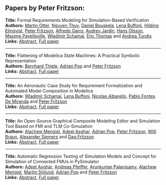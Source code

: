 <h2>Papers by Peter Fritzson:</h2>
<p>
<b>Title:</b> Formal Requirements Modeling for Simulation-Based Verification<br />
<b>Authors:</b> <a href="../authors/author_225.html">Martin Otter</a>, <a href="../authors/author_308.html">Nguyen Thuy</a>, <a href="../authors/author_38.html">Daniel Bouskela</a>, <a href="../authors/author_41.html">Lena Buffoni</a>, <a href="../authors/author_77.html">Hilding Elmqvist</a>, <a href="../authors/author_92.html">Peter Fritzson</a>, <a href="../authors/author_100.html">Alfredo Garro</a>, <a href="../authors/author_147.html">Audrey Jardin</a>, <a href="../authors/author_222.html">Hans Olsson</a>, <a href="../authors/author_231.html">Maxime Payelleville</a>, <a href="../authors/author_268.html">Wladimir Schamai</a>, <a href="../authors/author_304.html">Eric Thomas</a> and <a href="../authors/author_316.html">Andrea Tundis</a><br />
<b>Links:</b> <a href="../abstracts/abstract_67.pdf">Abstract</a>, <a href="../submissions/ecp15118625_OtterThuyBouskelaBuffoniElmqvistFritzsonGarroJardinOlssonPayellevilleSchamaiThomasTundis.pdf">Full paper</a>
</p>
<hr />
<p>
<b>Title:</b> Flattening of Modelica State Machines: A Practical Symbolic Representation<br />
<b>Authors:</b> <a href="../authors/author_303.html">Bernhard Thiele</a>, <a href="../authors/author_243.html">Adrian Pop</a> and <a href="../authors/author_92.html">Peter Fritzson</a><br />
<b>Links:</b> <a href="../abstracts/abstract_27.pdf">Abstract</a>, <a href="../submissions/ecp15118255_ThielePopFritzson.pdf">Full paper</a>
</p>
<hr />
<p>
<b>Title:</b> An Aeronautic Case Study for Requirement Formalization and Automated Model Composition in Modelica<br />
<b>Authors:</b> <a href="../authors/author_268.html">Wladimir Schamai</a>, <a href="../authors/author_41.html">Lena Buffoni</a>, <a href="../authors/author_3.html">Nicolas Albarello</a>, <a href="../authors/author_87.html">Pablo Fontes De Miranda</a> and <a href="../authors/author_92.html">Peter Fritzson</a><br />
<b>Links:</b> <a href="../abstracts/abstract_99.pdf">Abstract</a>, <a href="../submissions/ecp15118911_SchamaiBuffoniAlbarelloFontesdemirandaFritzson.pdf">Full paper</a>
</p>
<hr />
<p>
<b>Title:</b> An Open-Source Graphical Composite Modeling Editor and Simulation Tool Based on FMI and TLM Co-Simulation<br />
<b>Authors:</b> <a href="../authors/author_194.html">Alachew Mengist</a>, <a href="../authors/author_10.html">Adeel Asghar</a>, <a href="../authors/author_243.html">Adrian Pop</a>, <a href="../authors/author_92.html">Peter Fritzson</a>, <a href="../authors/author_39.html">Willi Braun</a>, <a href="../authors/author_288.html">Alexander Siemers</a> and <a href="../authors/author_91.html">Dag Fritzson</a><br />
<b>Links:</b> <a href="../abstracts/abstract_19.pdf">Abstract</a>, <a href="../submissions/ecp15118181_MengistAsgharPopFritzsonBraunSiemersFritzson.pdf">Full paper</a>
</p>
<hr />
<p>
<b>Title:</b> Automatic Regression Testing of Simulation Models and Concept for Simulation of Connected FMUs in PySimulator<br />
<b>Authors:</b> <a href="../authors/author_10.html">Adeel Asghar</a>, <a href="../authors/author_236.html">Andreas Pfeiffer</a>, <a href="../authors/author_228.html">Arunkumar Palanisamy</a>, <a href="../authors/author_194.html">Alachew Mengist</a>, <a href="../authors/author_289.html">Martin Sjölund</a>, <a href="../authors/author_243.html">Adrian Pop</a> and <a href="../authors/author_92.html">Peter Fritzson</a><br />
<b>Links:</b> <a href="../abstracts/abstract_72.pdf">Abstract</a>, <a href="../submissions/ecp15118671_AsgharPfeifferPalanisamyMengistSjolundPopFritzson.pdf">Full paper</a>
</p>